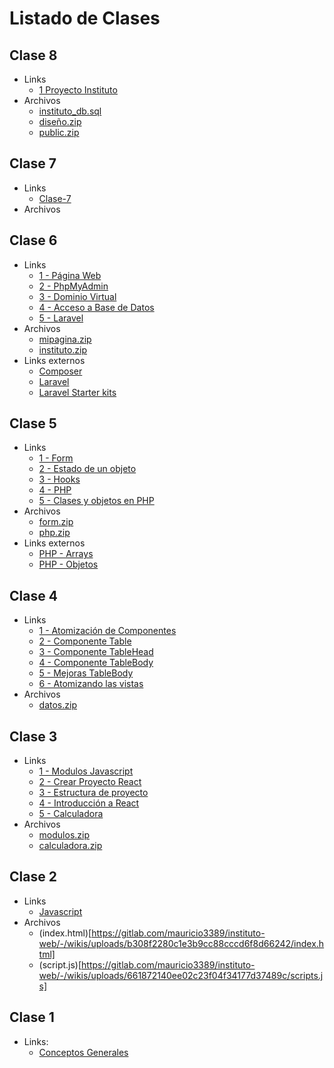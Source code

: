 # Listado de Clases

## Clase 8
- Links
  - [1 Proyecto Instituto](https://gitlab.com/mauricio3389/instituto-web/-/wikis/Proyecto-Instituto)
- Archivos
  - [instituto_db.sql](uploads/e9d750d69f27edfb76fe1ba0d74c7282/instituto_db.sql)
  - [diseño.zip](uploads/2bebbd28ae898ae7887885b69d6b8205/diseño.zip)
  - [public.zip](uploads/e8ae064b8050cde235fe5ba8d9449c22/public.zip)

## Clase 7
- Links
  - [Clase-7](https://gitlab.com/mauricio3389/instituto-web/-/wikis/Clase-7)
- Archivos

## Clase 6

- Links
  - [1 - Página Web](https://gitlab.com/mauricio3389/instituto-web/-/wikis/Clase-6-(1---P%C3%A1gina-Web))
  - [2 - PhpMyAdmin](https://gitlab.com/mauricio3389/instituto-web/-/wikis/Clase-6-(2---PhpMyAdmin))
  - [3 - Dominio Virtual](https://gitlab.com/mauricio3389/instituto-web/-/wikis/Clase-6-(3---Dominio-Virtual))
  - [4 - Acceso a Base de Datos](https://gitlab.com/mauricio3389/instituto-web/-/wikis/Clase-6-(4-Acceso-a-Base-de-Datos))
  - [5 - Laravel](https://gitlab.com/mauricio3389/instituto-web/-/wikis/Clase-6-(5-Laravel))
- Archivos
  - [mipagina.zip](uploads/461d52d5f9b14d92d77db9b9deb48f6e/mipagina.zip)
  - [instituto.zip](uploads/bd33e8df516518be0e53bea221a59207/instituto.zip)
- Links externos
  - [Composer](https://getcomposer.org/download/)
  - [Laravel](https://laravel.com/)
  - [Laravel Starter kits](https://laravel.com/docs/11.x/starter-kits)

## Clase 5
- Links
  - [1 - Form](https://gitlab.com/mauricio3389/instituto-web/-/wikis/Clase-5-(-1-Form))
  - [2 - Estado de un objeto](https://gitlab.com/mauricio3389/instituto-web/-/wikis/Clase-5-(2-Estado-de-un-objeto))
  - [3 - Hooks](https://gitlab.com/mauricio3389/instituto-web/-/wikis/Clase-5-(3-Hooks))
  - [4 - PHP](https://gitlab.com/mauricio3389/instituto-web/-/wikis/Clase-5-(4-PHP))
  - [5 - Clases y objetos en PHP](https://gitlab.com/mauricio3389/instituto-web/-/wikis/Clase-5-(5-Clases-y-objetos-en-PHP))
- Archivos
  - [form.zip](uploads/c46813b5b6cb40724fc6af26e4e9883a/form.zip)
  - [php.zip](uploads/2068ebabda99dad1678e00790fe9b243/php.zip)
- Links externos
  - [PHP - Arrays](https://www.php.net/manual/es/language.types.array.php)
  - [PHP - Objetos](https://www.php.net/manual/es/language.types.object.php)

## Clase 4
- Links
  - [1 - Atomización de Componentes](https://gitlab.com/mauricio3389/instituto-web/-/wikis/Clase-4-(1-Atomizaci%C3%B3n-de-Componentes))
  - [2 - Componente Table](https://gitlab.com/mauricio3389/instituto-web/-/wikis/Clase-4-(2-Componente-Table))
  - [3 - Componente TableHead](https://gitlab.com/mauricio3389/instituto-web/-/wikis/Clase-4-(3-Componente-TableHead))
  - [4 - Componente TableBody](https://gitlab.com/mauricio3389/instituto-web/-/wikis/Clase-4-(4-Componente-TableBody))
  - [5 - Mejoras TableBody](https://gitlab.com/mauricio3389/instituto-web/-/wikis/Clase-4-(5-Mejoras-TableBody))
  - [6 - Atomizando las vistas](https://gitlab.com/mauricio3389/instituto-web/-/wikis/Clase-4-(6-Atomizando-las-vistas))
- Archivos
  - [datos.zip](https://gitlab.com/mauricio3389/instituto-web/-/wikis/uploads/40e5264abf451a8640d676b5dfc1a5fa/datos.zip)

## Clase 3
- Links
  - [1 - Modulos Javascript](https://gitlab.com/mauricio3389/instituto-web/-/wikis/Clase-3-(1-Modulos-Javascript))
  - [2 - Crear Proyecto React](https://gitlab.com/mauricio3389/instituto-web/-/wikis/Clase-3-(2---Crear-Proyecto-React))
  - [3 - Estructura de proyecto](https://gitlab.com/mauricio3389/instituto-web/-/wikis/Clase-3-(3---Estructura-de-proyecto))
  - [4 - Introducción a React](https://gitlab.com/mauricio3389/instituto-web/-/wikis/Clase-3-(4---Introducci%C3%B3n-a-React))
  - [5 - Calculadora](https://gitlab.com/mauricio3389/instituto-web/-/wikis/Clase-3-(5-Calculadora))
- Archivos
  - [modulos.zip](uploads/7c563fe426a0d6659b176996e796da05/modulos.zip)
  - [calculadora.zip](https://gitlab.com/mauricio3389/instituto-web/-/wikis/uploads/6bca2eb3256fcbe809dc1599fd1e76af/calculadora.zip)

## Clase 2
- Links 
  - [Javascript](https://gitlab.com/mauricio3389/instituto-web/-/wikis/Clase-2-(Javascript))
- Archivos
  - (index.html)[https://gitlab.com/mauricio3389/instituto-web/-/wikis/uploads/b308f2280c1e3b9cc88cccd6f8d66242/index.html]
  - (script.js)[https://gitlab.com/mauricio3389/instituto-web/-/wikis/uploads/661872140ee02c23f04f34177d37489c/scripts.js]

## Clase 1 
- Links: 
  - [Conceptos Generales](https://gitlab.com/mauricio3389/instituto-web/-/wikis/Clase-1)